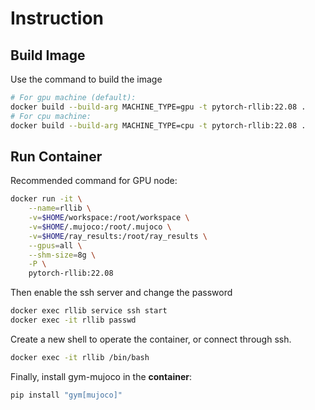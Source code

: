 # Instruction

## Build Image
Use the command to build the image
```bash
# For gpu machine (default):
docker build --build-arg MACHINE_TYPE=gpu -t pytorch-rllib:22.08 .
# For cpu machine:
docker build --build-arg MACHINE_TYPE=cpu -t pytorch-rllib:22.08 .
```

## Run Container

Recommended command for GPU node:
```bash
docker run -it \
    --name=rllib \
    -v=$HOME/workspace:/root/workspace \
    -v=$HOME/.mujoco:/root/.mujoco \
    -v=$HOME/ray_results:/root/ray_results \
    --gpus=all \
    --shm-size=8g \
    -P \
    pytorch-rllib:22.08
```

Then enable the ssh server and change the password
```bash
docker exec rllib service ssh start
docker exec -it rllib passwd
```

Create a new shell to operate the container, or connect through ssh.
```bash
docker exec -it rllib /bin/bash
```

Finally, install gym-mujoco in the **container**:
```bash
pip install "gym[mujoco]"
```